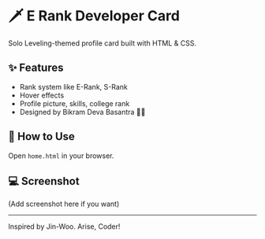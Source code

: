 # 🗡️ E Rank Developer Card

Solo Leveling-themed profile card built with HTML & CSS.

## ✨ Features
- Rank system like E-Rank, S-Rank
- Hover effects
- Profile picture, skills, college rank
- Designed by Bikram Deva Basantra 🧙‍♂️

## 🔧 How to Use
Open `home.html` in your browser.

## 💻 Screenshot
(Add screenshot here if you want)

---
Inspired by Jin-Woo. Arise, Coder!
